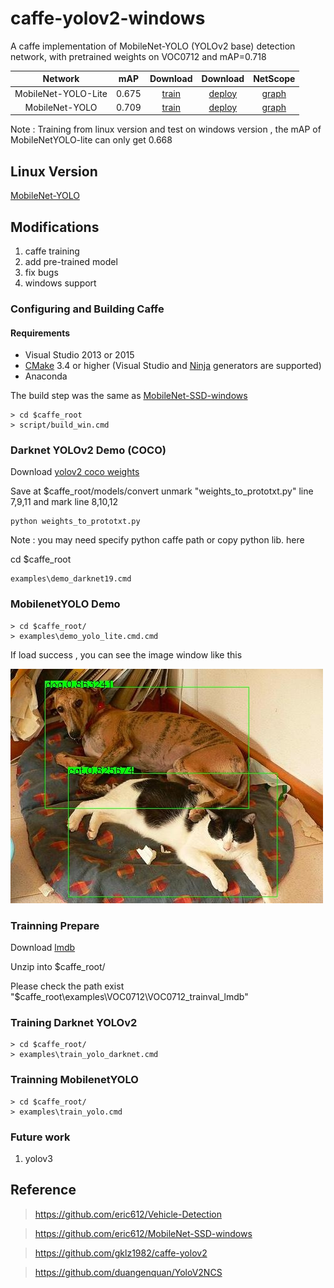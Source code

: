 # caffe-yolov2-windows

A caffe implementation of MobileNet-YOLO (YOLOv2 base) detection network, with pretrained weights on VOC0712 and mAP=0.718

Network|mAP|Download|Download|NetScope
:---:|:---:|:---:|:---:|:---:
MobileNet-YOLO-Lite|0.675|[train](models/MobileNet/mobilenet_iter_73000.caffemodel)|[deploy](https://github.com/eric612/MobileNet-YOLO/blob/master/models/yolov2/mobilenet_yolo_lite_deploy_iter_62000.caffemodel)|[graph](http://ethereon.github.io/netscope/#/gist/11229dc092ef68d3b37f37ce4d9cdec8)
MobileNet-YOLO|0.709|[train](models/MobileNet/mobilenet_iter_73000.caffemodel)|[deploy](https://github.com/eric612/MobileNet-YOLO/blob/master/models/yolov2/mobilenet_yolo_deploy_iter_80000.caffemodel)|[graph](http://ethereon.github.io/netscope/#/gist/52f298d84f8fa4ebb2bb94767fa6ca88)

Note : Training from linux version and test on windows version , the mAP of MobileNetYOLO-lite can only get 0.668

## Linux Version

[MobileNet-YOLO](https://github.com/eric612/MobileNet-YOLO)

## Modifications

1. caffe training 
2. add pre-trained model
3. fix bugs
4. windows support

### Configuring and Building Caffe 

#### Requirements

 - Visual Studio 2013 or 2015
 - [CMake](https://cmake.org/) 3.4 or higher (Visual Studio and [Ninja](https://ninja-build.org/) generators are supported)
 - Anaconda 

The build step was the same as [MobileNet-SSD-windows](https://github.com/eric612/MobileNet-SSD-windows)
 
```
> cd $caffe_root
> script/build_win.cmd 
```

### Darknet YOLOv2 Demo (COCO)

Download [yolov2 coco weights](https://pjreddie.com/darknet/yolov2/)

Save at $caffe_root/models/convert 
unmark "weights_to_prototxt.py" line 7,9,11 and mark line 8,10,12

```
python weights_to_prototxt.py
```

Note : you may need specify python caffe path or copy python lib. here

cd $caffe_root

```
examples\demo_darknet19.cmd
```

### MobilenetYOLO Demo

```
> cd $caffe_root/
> examples\demo_yolo_lite.cmd.cmd
```

If load success , you can see the image window like this 

![alt tag](00002.jpg)


### Trainning Prepare

Download [lmdb](https://drive.google.com/open?id=19pBP1NwomDvm43xxgDaRuj_X4KubwuCZ)

Unzip into $caffe_root/ 

Please check the path exist "$caffe_root\examples\VOC0712\VOC0712_trainval_lmdb"


### Training Darknet YOLOv2 

```
> cd $caffe_root/
> examples\train_yolo_darknet.cmd
```


### Trainning MobilenetYOLO
  
```
> cd $caffe_root/
> examples\train_yolo.cmd
```


### Future work 

1. yolov3 

## Reference

> https://github.com/eric612/Vehicle-Detection

> https://github.com/eric612/MobileNet-SSD-windows

> https://github.com/gklz1982/caffe-yolov2

> https://github.com/duangenquan/YoloV2NCS